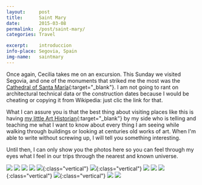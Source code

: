 ```yaml
---
layout:		post
title:		Saint Mary
date:		2015-03-08
permalink: 	/post/saint-mary/
categories:	Travel

excerpt: 	introduccion
info-place: Segovia, Spain
img-name:	saintmary
---
```


Once again, Cecilia takes me on an excursion. This Sunday we visited Segovia, and one of the monuments that striked me the most was the [Cathedral of Santa María](https://en.wikipedia.org/wiki/Segovia_Cathedral){:target="_blank"}. I am not going to rant on architectural technical data or the construction dates because I would be cheating or copying it from Wikipedia: just clic the link for that.

What I can assure you is that the best thing about visiting places like this is having [my little Art Historian](https://www.instagram.com/mynamesce/){:target="_blank"} by my side who is telling and teaching me what I want to know about every thing I am seeing while walking through buildings or looking at  centuries old works of art. When I'm able to write without screwing up, I will tell you something interesting.

Until then, I can only show you the photos here so you can feel through my eyes what I feel in our trips through the nearest and known universe.

<div class="gallery-{{ page.layout }}" markdown="1">

![]({{site.url}}/assets{{page.permalink}}{{page.img-name}}07.jpg)
![]({{site.url}}/assets{{page.permalink}}{{page.img-name}}02.jpg)
![]({{site.url}}/assets{{page.permalink}}{{page.img-name}}03.jpg)
![]({{site.url}}/assets{{page.permalink}}{{page.img-name}}04.jpg)
![]({{site.url}}/assets{{page.permalink}}{{page.img-name}}11.jpg){:class="vertical"}
![]({{site.url}}/assets{{page.permalink}}{{page.img-name}}12.jpg){:class="vertical"}
![]({{site.url}}/assets{{page.permalink}}{{page.img-name}}05.jpg)
![]({{site.url}}/assets{{page.permalink}}{{page.img-name}}06.jpg)
![]({{site.url}}/assets{{page.permalink}}{{page.img-name}}01.jpg){:class="vertical"}
![]({{site.url}}/assets{{page.permalink}}{{page.img-name}}08.jpg){:class="vertical"}
![]({{site.url}}/assets{{page.permalink}}{{page.img-name}}09.jpg)
![]({{site.url}}/assets{{page.permalink}}{{page.img-name}}10.jpg)

</div>